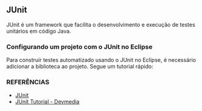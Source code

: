 ## JUnit
JUnit é um framework que facilita o desenvolvimento e execução de testes unitários em código Java.

### Configurando um projeto com o JUnit no Eclipse
Para construir testes automatizado usando o JUnit no Eclipse, é necessário adicionar a biblioteca ao projeto. Segue um tutorial rápido:

### REFERÊNCIAS
- [JUnit](https://junit.org/junit5/)
- [JUnit Tutorial - Devmedia](https://www.devmedia.com.br/junit-tutorial/1432)
